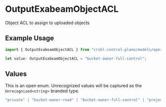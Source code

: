 # OutputExabeamObjectACL

Object ACL to assign to uploaded objects

## Example Usage

```typescript
import { OutputExabeamObjectACL } from "cribl-control-plane/models/operations";

let value: OutputExabeamObjectACL = "bucket-owner-full-control";
```

## Values

This is an open enum. Unrecognized values will be captured as the `Unrecognized<string>` branded type.

```typescript
"private" | "bucket-owner-read" | "bucket-owner-full-control" | "project-private" | "authenticated-read" | "public-read" | Unrecognized<string>
```